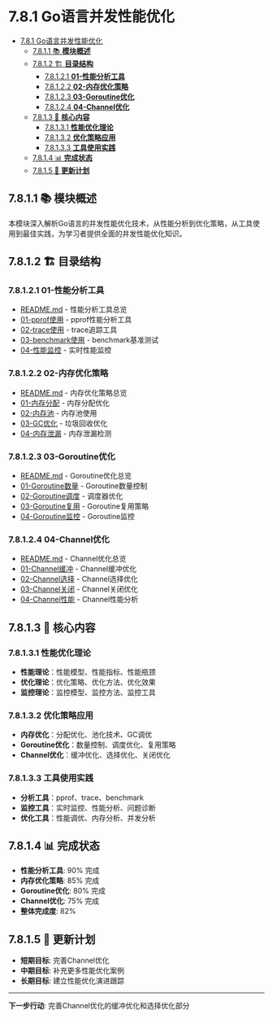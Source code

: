 # 7.8.1 Go语言并发性能优化

<!-- TOC START -->
- [7.8.1 Go语言并发性能优化](#781-go语言并发性能优化)
  - [7.8.1.1 📚 **模块概述**](#7811--模块概述)
  - [7.8.1.2 🏗️ **目录结构**](#7812-️-目录结构)
    - [7.8.1.2.1 **01-性能分析工具**](#78121-01-性能分析工具)
    - [7.8.1.2.2 **02-内存优化策略**](#78122-02-内存优化策略)
    - [7.8.1.2.3 **03-Goroutine优化**](#78123-03-goroutine优化)
    - [7.8.1.2.4 **04-Channel优化**](#78124-04-channel优化)
  - [7.8.1.3 🎯 **核心内容**](#7813--核心内容)
    - [7.8.1.3.1 **性能优化理论**](#78131-性能优化理论)
    - [7.8.1.3.2 **优化策略应用**](#78132-优化策略应用)
    - [7.8.1.3.3 **工具使用实践**](#78133-工具使用实践)
  - [7.8.1.4 📊 **完成状态**](#7814--完成状态)
  - [7.8.1.5 🔄 **更新计划**](#7815--更新计划)
<!-- TOC END -->

## 7.8.1.1 📚 **模块概述**

本模块深入解析Go语言的并发性能优化技术，从性能分析到优化策略，从工具使用到最佳实践，为学习者提供全面的并发性能优化知识。

## 7.8.1.2 🏗️ **目录结构**

### 7.8.1.2.1 **01-性能分析工具**

- [README.md](01-性能分析工具/README.md) - 性能分析工具总览
- [01-pprof使用](01-性能分析工具/01-pprof使用/) - pprof性能分析工具
- [02-trace使用](01-性能分析工具/02-trace使用/) - trace追踪工具
- [03-benchmark使用](01-性能分析工具/03-benchmark使用/) - benchmark基准测试
- [04-性能监控](01-性能分析工具/04-性能监控/) - 实时性能监控

### 7.8.1.2.2 **02-内存优化策略**

- [README.md](02-内存优化策略/README.md) - 内存优化策略总览
- [01-内存分配](02-内存优化策略/01-内存分配/) - 内存分配优化
- [02-内存池](02-内存优化策略/02-内存池/) - 内存池使用
- [03-GC优化](02-内存优化策略/03-GC优化/) - 垃圾回收优化
- [04-内存泄漏](02-内存优化策略/04-内存泄漏/) - 内存泄漏检测

### 7.8.1.2.3 **03-Goroutine优化**

- [README.md](03-Goroutine优化/README.md) - Goroutine优化总览
- [01-Goroutine数量](03-Goroutine优化/01-Goroutine数量/) - Goroutine数量控制
- [02-Goroutine调度](03-Goroutine优化/02-Goroutine调度/) - 调度器优化
- [03-Goroutine复用](03-Goroutine优化/03-Goroutine复用/) - Goroutine复用策略
- [04-Goroutine监控](03-Goroutine优化/04-Goroutine监控/) - Goroutine监控

### 7.8.1.2.4 **04-Channel优化**

- [README.md](04-Channel优化/README.md) - Channel优化总览
- [01-Channel缓冲](04-Channel优化/01-Channel缓冲/) - Channel缓冲优化
- [02-Channel选择](04-Channel优化/02-Channel选择/) - Channel选择优化
- [03-Channel关闭](04-Channel优化/03-Channel关闭/) - Channel关闭优化
- [04-Channel性能](04-Channel优化/04-Channel性能/) - Channel性能分析

## 7.8.1.3 🎯 **核心内容**

### 7.8.1.3.1 **性能优化理论**

- **性能理论**：性能模型、性能指标、性能瓶颈
- **优化理论**：优化策略、优化方法、优化效果
- **监控理论**：监控模型、监控方法、监控工具

### 7.8.1.3.2 **优化策略应用**

- **内存优化**：分配优化、池化技术、GC调优
- **Goroutine优化**：数量控制、调度优化、复用策略
- **Channel优化**：缓冲优化、选择优化、关闭优化

### 7.8.1.3.3 **工具使用实践**

- **分析工具**：pprof、trace、benchmark
- **监控工具**：实时监控、性能分析、问题诊断
- **优化工具**：性能调优、内存分析、并发分析

## 7.8.1.4 📊 **完成状态**

- **性能分析工具**: 90% 完成
- **内存优化策略**: 85% 完成
- **Goroutine优化**: 80% 完成
- **Channel优化**: 75% 完成
- **整体完成度**: 82%

## 7.8.1.5 🔄 **更新计划**

- **短期目标**: 完善Channel优化
- **中期目标**: 补充更多性能优化案例
- **长期目标**: 建立性能优化演进跟踪

---

**下一步行动**: 完善Channel优化的缓冲优化和选择优化部分
